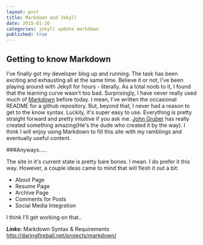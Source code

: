 ```yaml
---
layout: post
title: Markdown and Jekyll
date: 2015-01-26
categories: jekyll update markdown
published: true
---
```


## Getting to know Markdown

I've finally got my developer blog up and running. The task has been exciting and exhausting all at the same time. Believe it or not, I've been playing around with Jekyll for hours - literally. As a total noob to it, I found that the learning curve wasn't too bad. Surprisingly, I have never really used much of [Markdown](http://daringfireball.net/projects/markdown/ "Markdown") before today. I mean, I've written the occasional README for a github repository. But, beyond that, I never had a reason to get to the know syntax. Luckily, it's super easy to use. Everything is pretty straight forward and pretty intuitive if you ask me. [John Gruber](http://en.wikipedia.org/wiki/John_Gruber "John Gruber") has really created something amazing(He's the dude who created it by the way). I think I will enjoy using Markdown to fill this site with my ramblings and eventually useful content. 

###Anyways.....

The site in it's current state is pretty bare bones. I mean. I do prefer it this way. However, a couple ideas came to mind that will flesh it out a bit:

- About Page
- Resume Page
- Archive Page
- Comments for Posts
- Social Media Integration

I think I'll get working on that.. 

***Links:***
Markdown Syntax & Requirements <http://daringfireball.net/projects/markdown/>
